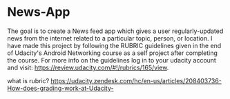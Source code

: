# News-App

The goal is to create a News feed app which gives a user regularly-updated news from the internet related to a particular topic, person, or location.
I have made this project by following the RUBRIC guidelines given in the end of Udacity's Android Networking course as a self project after completing the course.
For more info on the guidelines log in to your udacity account and visit: https://review.udacity.com/#!/rubrics/165/view.

what is rubric? https://udacity.zendesk.com/hc/en-us/articles/208403736-How-does-grading-work-at-Udacity-

